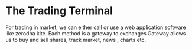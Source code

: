 # The Trading Terminal

For trading in market, we can either call or use a web application software like zerodha kite. Each method is a gateway to exchanges.Gateway allows us to buy and sell shares, track market, news , charts etc. 
